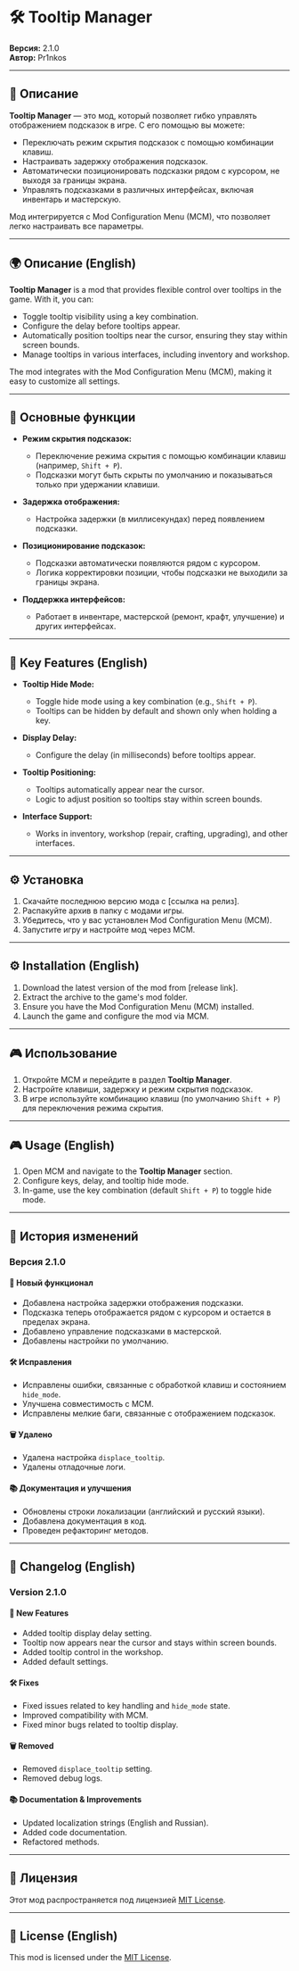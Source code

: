 
# 🛠 **Tooltip Manager**  
**Версия:** 2.1.0  
**Автор:** Pr1nkos

---

## 📖 **Описание**  
**Tooltip Manager** — это мод, который позволяет гибко управлять отображением подсказок в игре. С его помощью вы можете:  
- Переключать режим скрытия подсказок с помощью комбинации клавиш.  
- Настраивать задержку отображения подсказок.  
- Автоматически позиционировать подсказки рядом с курсором, не выходя за границы экрана.  
- Управлять подсказками в различных интерфейсах, включая инвентарь и мастерскую.  

Мод интегрируется с Mod Configuration Menu (MCM), что позволяет легко настраивать все параметры.  

---

## 🌍 **Описание (English)**  
**Tooltip Manager** is a mod that provides flexible control over tooltips in the game. With it, you can:  
- Toggle tooltip visibility using a key combination.  
- Configure the delay before tooltips appear.  
- Automatically position tooltips near the cursor, ensuring they stay within screen bounds.  
- Manage tooltips in various interfaces, including inventory and workshop.  

The mod integrates with the Mod Configuration Menu (MCM), making it easy to customize all settings.  

---

## 🚀 **Основные функции**  
- **Режим скрытия подсказок:**  
  - Переключение режима скрытия с помощью комбинации клавиш (например, `Shift + P`).  
  - Подсказки могут быть скрыты по умолчанию и показываться только при удержании клавиши.  

- **Задержка отображения:**  
  - Настройка задержки (в миллисекундах) перед появлением подсказки.  

- **Позиционирование подсказок:**  
  - Подсказки автоматически появляются рядом с курсором.  
  - Логика корректировки позиции, чтобы подсказки не выходили за границы экрана.  

- **Поддержка интерфейсов:**  
  - Работает в инвентаре, мастерской (ремонт, крафт, улучшение) и других интерфейсах.  

---

## 🚀 **Key Features (English)**  
- **Tooltip Hide Mode:**  
  - Toggle hide mode using a key combination (e.g., `Shift + P`).  
  - Tooltips can be hidden by default and shown only when holding a key.  

- **Display Delay:**  
  - Configure the delay (in milliseconds) before tooltips appear.  

- **Tooltip Positioning:**  
  - Tooltips automatically appear near the cursor.  
  - Logic to adjust position so tooltips stay within screen bounds.  

- **Interface Support:**  
  - Works in inventory, workshop (repair, crafting, upgrading), and other interfaces.  

---

## ⚙️ **Установка**  
1. Скачайте последнюю версию мода с [ссылка на релиз].  
2. Распакуйте архив в папку с модами игры.  
3. Убедитесь, что у вас установлен Mod Configuration Menu (MCM).  
4. Запустите игру и настройте мод через MCM.  

---

## ⚙️ **Installation (English)**  
1. Download the latest version of the mod from [release link].  
2. Extract the archive to the game's mod folder.  
3. Ensure you have the Mod Configuration Menu (MCM) installed.  
4. Launch the game and configure the mod via MCM.  

---

## 🎮 **Использование**  
1. Откройте MCM и перейдите в раздел **Tooltip Manager**.  
2. Настройте клавиши, задержку и режим скрытия подсказок.  
3. В игре используйте комбинацию клавиш (по умолчанию `Shift + P`) для переключения режима скрытия.  

---

## 🎮 **Usage (English)**  
1. Open MCM and navigate to the **Tooltip Manager** section.  
2. Configure keys, delay, and tooltip hide mode.  
3. In-game, use the key combination (default `Shift + P`) to toggle hide mode.  

---

## 📜 **История изменений**  
### Версия 2.1.0  
#### 🚀 **Новый функционал**  
- Добавлена настройка задержки отображения подсказки.  
- Подсказка теперь отображается рядом с курсором и остается в пределах экрана.  
- Добавлено управление подсказками в мастерской.  
- Добавлены настройки по умолчанию.  

#### 🛠 **Исправления**  
- Исправлены ошибки, связанные с обработкой клавиш и состоянием `hide_mode`.  
- Улучшена совместимость с MCM.  
- Исправлены мелкие баги, связанные с отображением подсказок.  

#### 🗑 **Удалено**  
- Удалена настройка `displace_tooltip`.  
- Удалены отладочные логи.  

#### 📚 **Документация и улучшения**  
- Обновлены строки локализации (английский и русский языки).  
- Добавлена документация в код.  
- Проведен рефакторинг методов.  

---

## 📜 **Changelog (English)**  
### Version 2.1.0  
#### 🚀 **New Features**  
- Added tooltip display delay setting.  
- Tooltip now appears near the cursor and stays within screen bounds.  
- Added tooltip control in the workshop.  
- Added default settings.  

#### 🛠 **Fixes**  
- Fixed issues related to key handling and `hide_mode` state.  
- Improved compatibility with MCM.  
- Fixed minor bugs related to tooltip display.  

#### 🗑 **Removed**  
- Removed `displace_tooltip` setting.  
- Removed debug logs.  

#### 📚 **Documentation & Improvements**  
- Updated localization strings (English and Russian).  
- Added code documentation.  
- Refactored methods.  

---

## 📄 **Лицензия**  
Этот мод распространяется под лицензией [MIT License](LICENSE).  

---

## 📄 **License (English)**  
This mod is licensed under the [MIT License](LICENSE).  
